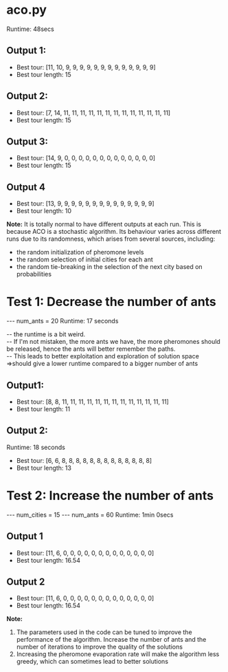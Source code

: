# aco.py
Runtime: 48secs

## Output 1:
* Best tour: [11, 10, 9, 9, 9, 9, 9, 9, 9, 9, 9, 9, 9, 9, 9]
* Best tour length: 15

## Output 2: 
* Best tour: [7, 14, 11, 11, 11, 11, 11, 11, 11, 11, 11, 11, 11, 11, 11]
* Best tour length: 15

## Output 3:
* Best tour: [14, 9, 0, 0, 0, 0, 0, 0, 0, 0, 0, 0, 0, 0, 0]
* Best tour length: 15

## Output 4
* Best tour: [13, 9, 9, 9, 9, 9, 9, 9, 9, 9, 9, 9, 9, 9, 9]
* Best tour length: 10

**Note:** 
It is totally normal to have different outputs at each run.  This is because ACO is a stochastic algorithm.  Its behaviour varies across different runs due to its randomness, which arises from several sources, including:

* the random initialization of pheromone levels
* the random selection of initial cities for each ant
* the random tie-breaking in the selection of the next city based on probabilities
  
# Test 1: Decrease the number of ants
--- num_ants = 20
Runtime: 17 seconds

-- the runtime is a bit weird.  
-- If I'm not mistaken, the more ants we have, the more pheromones should be released, hence the ants will better remember the paths.  
-- This leads to better exploitation and exploration of solution space =>should give a lower runtime compared to a bigger number of ants

## Output1: 
* Best tour: [8, 8, 11, 11, 11, 11, 11, 11, 11, 11, 11, 11, 11, 11, 11]
* Best tour length: 11

## Output 2: 
Runtime: 18 seconds
* Best tour: [6, 6, 8, 8, 8, 8, 8, 8, 8, 8, 8, 8, 8, 8, 8]
* Best tour length: 13

# Test 2: Increase the number of ants
--- num_cities = 15
--- num_ants = 60
Runtime: 1min 0secs

## Output 1
* Best tour: [11, 6, 0, 0, 0, 0, 0, 0, 0, 0, 0, 0, 0, 0, 0]
* Best tour length: 16.54

## Output 2
* Best tour: [11, 6, 0, 0, 0, 0, 0, 0, 0, 0, 0, 0, 0, 0, 0]
* Best tour length: 16.54
  
**Note:**
1. The parameters used in the code can be tuned to improve the performance of the algorithm. Increase the number of ants and the number of iterations to improve the quality of the solutions
2. Increasing the pheromone evaporation rate will make the algorithm less greedy, which can sometimes lead to better solutions
